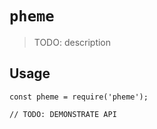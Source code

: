 # `pheme`

> TODO: description

## Usage

```
const pheme = require('pheme');

// TODO: DEMONSTRATE API
```
